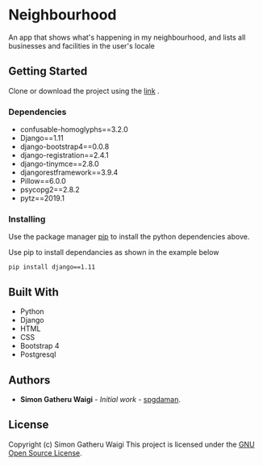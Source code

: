 # Neighbourhood

An app that shows what's happening in my neighbourhood, and lists all businesses and facilities in the user's locale

## Getting Started

Clone or download the project using the [link](https://github.com/spgdaman/hood.git) .

### Dependencies
* confusable-homoglyphs==3.2.0
* Django==1.11
* django-bootstrap4==0.0.8
* django-registration==2.4.1
* django-tinymce==2.8.0
* djangorestframework==3.9.4
* Pillow==6.0.0
* psycopg2==2.8.2
* pytz==2019.1

### Installing

Use the package manager [pip](https://pip.pypa.io/en/stable/) to install the python dependencies above.

Use pip to install dependancies as shown in the example below

```
pip install django==1.11
```

## Built With

* Python
* Django
* HTML
* CSS
* Bootstrap 4
* Postgresql

## Authors

* **Simon Gatheru Waigi** - *Initial work* - [spgdaman](https://github.com/spgdaman).

## License

Copyright (c) Simon Gatheru Waigi
This project is licensed under the [GNU Open Source License](LICENSE).